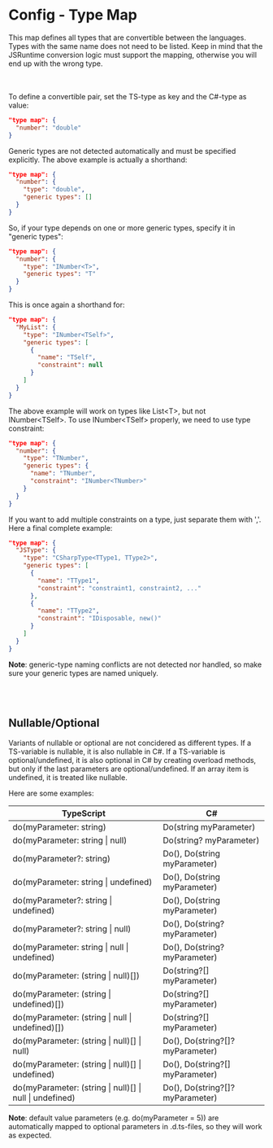 # Config - Type Map

This map defines all types that are convertible between the languages. Types with the same name does not need to be listed.
Keep in mind that the JSRuntime conversion logic must support the mapping, otherwise you will end up with the wrong type.

<br></br>
To define a convertible pair, set the TS-type as key and the C#-type as value:

```json
"type map": {
  "number": "double" 
}
```

Generic types are not detected automatically and must be specified explicitly.
The above example is actually a shorthand:

```json
"type map": {
  "number": {
    "type": "double",
    "generic types": []
  }
}
```

So, if your type depends on one or more generic types, specify it in "generic types":

```json
"type map": {
  "number": {
    "type": "INumber<T>",
    "generic types": "T"
  }
}
```

This is once again a shorthand for:

```json
"type map": {
  "MyList": {
    "type": "INumber<TSelf>",
    "generic types": [
      {
        "name": "TSelf",
        "constraint": null
      }
    ]
  }
}
```

The above example will work on types like List&lt;T&gt;, but not INumber&lt;TSelf&gt;.
To use INumber&lt;TSelf&gt; properly, we need to use type constraint: 

```json
"type map": {
  "number": {
    "type": "TNumber",
    "generic types": {
      "name": "TNumber",
      "constraint": "INumber<TNumber>"
    }
  }
}
```

If you want to add multiple constraints on a type, just separate them with ','.  
Here a final complete example:

```json
"type map": {
  "JSType": {
    "type": "CSharpType<TType1, TType2>",
    "generic types": [
      {
        "name": "TType1",
        "constraint": "constraint1, constraint2, ..."
      },
      {
        "name": "TType2",
        "constraint": "IDisposable, new()"
      }
    ]
  }
}
```

**Note**: generic-type naming conflicts are not detected nor handled, so make sure your generic types are named uniquely.


<br></br>
## Nullable/Optional

Variants of nullable or optional are not concidered as different types.
If a TS-variable is nullable, it is also nullable in C#.
If a TS-variable is optional/undefined, it is also optional in C# by creating overload methods, but only if the last parameters are optional/undefined.
If an array item is undefined, it is treated like nullable.

Here are some examples:

| TypeScript                                               | C#                               |
| -------------------------------------------------------- | -------------------------------- |
| do(myParameter: string)                                  | Do(string myParameter)           |
| do(myParameter: string \| null)                          | Do(string? myParameter)          |
| do(myParameter?: string)                                 | Do(), Do(string myParameter)     |
| do(myParameter: string \| undefined)                     | Do(), Do(string myParameter)     |
| do(myParameter?: string \| undefined)                    | Do(), Do(string myParameter)     |
| do(myParameter?: string \| null)                         | Do(), Do(string? myParameter)    |
| do(myParameter: string \| null \| undefined)             | Do(), Do(string? myParameter)    |
| do(myParameter: (string \| null)[])                      | Do(string?[] myParameter)        |
| do(myParameter: (string \| undefined)[])                 | Do(string?[] myParameter)        |
| do(myParameter: (string \| null \| undefined)[])         | Do(string?[] myParameter)        |
| do(myParameter: (string \| null)[] \| null)              | Do(), Do(string?[]? myParameter) |
| do(myParameter: (string \| null)[] \| undefined)         | Do(), Do(string?[] myParameter)  |
| do(myParameter: (string \| null)[] \| null \| undefined) | Do(), Do(string?[]? myParameter) |

**Note**: default value parameters (e.g. do(myParameter = 5)) are automatically mapped to optional parameters in .d.ts-files, so they will work as expected.
